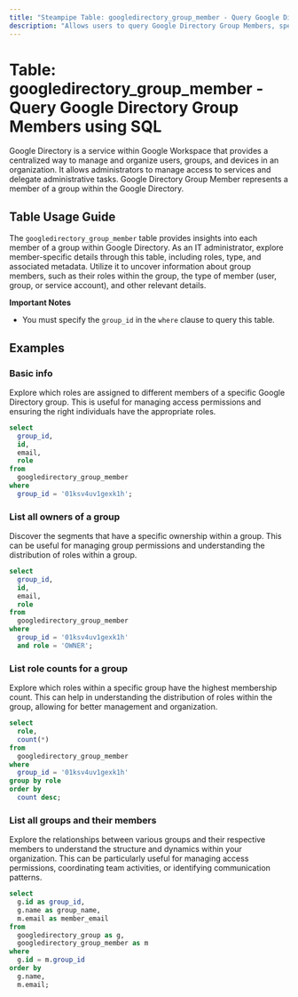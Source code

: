 ```yaml
---
title: "Steampipe Table: googledirectory_group_member - Query Google Directory Group Members using SQL"
description: "Allows users to query Google Directory Group Members, specifically providing details about each member of a group, their roles, and type."
---
```


# Table: googledirectory_group_member - Query Google Directory Group Members using SQL

Google Directory is a service within Google Workspace that provides a centralized way to manage and organize users, groups, and devices in an organization. It allows administrators to manage access to services and delegate administrative tasks. Google Directory Group Member represents a member of a group within the Google Directory.

## Table Usage Guide

The `googledirectory_group_member` table provides insights into each member of a group within Google Directory. As an IT administrator, explore member-specific details through this table, including roles, type, and associated metadata. Utilize it to uncover information about group members, such as their roles within the group, the type of member (user, group, or service account), and other relevant details.

**Important Notes**
- You must specify the `group_id` in the `where` clause to query this table.

## Examples

### Basic info
Explore which roles are assigned to different members of a specific Google Directory group. This is useful for managing access permissions and ensuring the right individuals have the appropriate roles.

```sql
select
  group_id,
  id,
  email,
  role
from
  googledirectory_group_member
where
  group_id = '01ksv4uv1gexk1h';
```

### List all owners of a group
Discover the segments that have a specific ownership within a group. This can be useful for managing group permissions and understanding the distribution of roles within a group.

```sql
select
  group_id,
  id,
  email,
  role
from
  googledirectory_group_member
where
  group_id = '01ksv4uv1gexk1h'
  and role = 'OWNER';
```

### List role counts for a group
Explore which roles within a specific group have the highest membership count. This can help in understanding the distribution of roles within the group, allowing for better management and organization.

```sql
select
  role,
  count(*)
from
  googledirectory_group_member
where
  group_id = '01ksv4uv1gexk1h'
group by role
order by
  count desc;
```

### List all groups and their members
Explore the relationships between various groups and their respective members to understand the structure and dynamics within your organization. This can be particularly useful for managing access permissions, coordinating team activities, or identifying communication patterns.

```sql
select
  g.id as group_id,
  g.name as group_name,
  m.email as member_email
from
  googledirectory_group as g,
  googledirectory_group_member as m
where
  g.id = m.group_id
order by
  g.name,
  m.email;
```